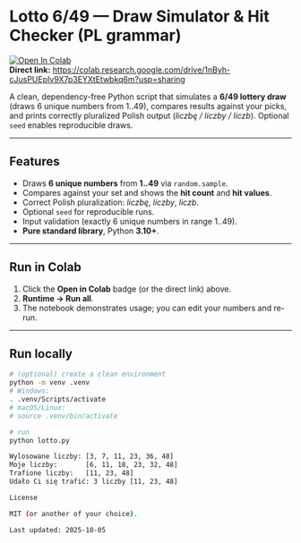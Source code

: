# Lotto 6/49 — Draw Simulator & Hit Checker (PL grammar)

[![Open In Colab](https://colab.research.google.com/assets/colab-badge.svg)](https://colab.research.google.com/drive/1nByh-cJusPUEpIv9X7p3EYXtEtwbkq6m?usp=sharing)  
**Direct link:** https://colab.research.google.com/drive/1nByh-cJusPUEpIv9X7p3EYXtEtwbkq6m?usp=sharing

A clean, dependency-free Python script that simulates a **6/49 lottery draw** (draws 6 unique numbers from 1..49), compares results against your picks, and prints correctly pluralized Polish output (_liczbę / liczby / liczb_). Optional `seed` enables reproducible draws.

---

## Features
- Draws **6 unique numbers** from **1..49** via `random.sample`.
- Compares against your set and shows the **hit count** and **hit values**.
- Correct Polish pluralization: _liczbę_, _liczby_, _liczb_.
- Optional `seed` for reproducible runs.
- Input validation (exactly 6 unique numbers in range 1..49).
- **Pure standard library**, Python **3.10+**.

---

## Run in Colab
1. Click the **Open in Colab** badge (or the direct link) above.  
2. **Runtime → Run all**.  
3. The notebook demonstrates usage; you can edit your numbers and re-run.

---

## Run locally
```bash
# (optional) create a clean environment
python -m venv .venv
# Windows:
. .venv/Scripts/activate
# macOS/Linux:
# source .venv/bin/activate

# run
python lotto.py

Wylosowane liczby: [3, 7, 11, 23, 36, 48]
Moje liczby:       [6, 11, 18, 23, 32, 48]
Trafione liczby:   [11, 23, 48]
Udało Ci się trafić: 3 liczby [11, 23, 48]

License

MIT (or another of your choice).

Last updated: 2025-10-05
